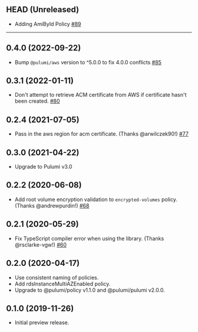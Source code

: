 ## HEAD (Unreleased)

- Adding AmiById Policy
  [#89](https://github.com/pulumi/pulumi-policy-aws/pull/89)
  
---

## 0.4.0 (2022-09-22)

- Bump `@pulumi/aws` version to ^5.0.0 to fix 4.0.0 conflicts
  [#85](https://github.com/pulumi/pulumi-policy-aws/pull/85)

## 0.3.1 (2022-01-11)

- Don't attempt to retrieve ACM certificate from AWS if certificate hasn't been created.
  [#80](https://github.com/pulumi/pulumi-policy-aws/pull/80)

## 0.2.4 (2021-07-05)

- Pass in the aws region for acm certificate. (Thanks @arwilczek90!)
  [#77](https://github.com/pulumi/pulumi-policy-aws/issues/77)

## 0.3.0 (2021-04-22)

- Upgrade to Pulumi v3.0

## 0.2.2 (2020-06-08)

- Add root volume encryption validation to `encrypted-volumes` policy. (Thanks @andrewpurdin!)
  [#68](https://github.com/pulumi/pulumi-policy-aws/pull/68)

## 0.2.1 (2020-05-29)

- Fix TypeScript compiler error when using the library. (Thanks @rsclarke-vgw!)
  [#60](https://github.com/pulumi/pulumi-policy-aws/pull/60)

## 0.2.0 (2020-04-17)

- Use consistent naming of policies.
- Add rdsInstanceMultiAZEnabled policy.
- Upgrade to @pulumi/policy v1.1.0 and @pulumi/pulumi v2.0.0.

## 0.1.0 (2019-11-26)

- Initial preview release.
